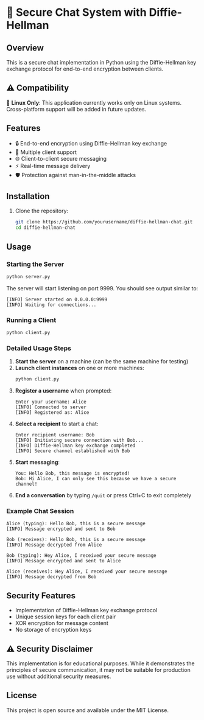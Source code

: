 # 🔐 Secure Chat System with Diffie-Hellman

## Overview
This is a secure chat implementation in Python using the Diffie-Hellman key exchange protocol for end-to-end encryption between clients.

## ⚠️ Compatibility
🐧 **Linux Only**: This application currently works only on Linux systems. Cross-platform support will be added in future updates.
## Features
- 🔒 End-to-end encryption using Diffie-Hellman key exchange
- 👥 Multiple client support
- 🌐 Client-to-client secure messaging
- ⚡ Real-time message delivery
- 🛡️ Protection against man-in-the-middle attacks

## Installation
1. Clone the repository:
   ```bash
   git clone https://github.com/yourusername/diffie-hellman-chat.git
   cd diffie-hellman-chat
   ```

## Usage
### Starting the Server
```bash
python server.py
```
The server will start listening on port 9999. You should see output similar to:
```
[INFO] Server started on 0.0.0.0:9999
[INFO] Waiting for connections...
```

### Running a Client
```bash
python client.py
```

### Detailed Usage Steps
1. **Start the server** on a machine (can be the same machine for testing)
2. **Launch client instances** on one or more machines:
   ```bash
   python client.py
   ```
3. **Register a username** when prompted:
   ```
   Enter your username: Alice
   [INFO] Connected to server
   [INFO] Registered as: Alice
   ```
4. **Select a recipient** to start a chat:
   ```
   Enter recipient username: Bob
   [INFO] Initiating secure connection with Bob...
   [INFO] Diffie-Hellman key exchange completed
   [INFO] Secure channel established with Bob
   ```
5. **Start messaging**:
   ```
   You: Hello Bob, this message is encrypted!
   Bob: Hi Alice, I can only see this because we have a secure channel!
   ```
6. **End a conversation** by typing `/quit` or press Ctrl+C to exit completely

### Example Chat Session
```
Alice (typing): Hello Bob, this is a secure message
[INFO] Message encrypted and sent to Bob

Bob (receives): Hello Bob, this is a secure message
[INFO] Message decrypted from Alice

Bob (typing): Hey Alice, I received your secure message
[INFO] Message encrypted and sent to Alice

Alice (receives): Hey Alice, I received your secure message
[INFO] Message decrypted from Bob
```
## Security Features
- Implementation of Diffie-Hellman key exchange protocol
- Unique session keys for each client pair
- XOR encryption for message content
- No storage of encryption keys

## ⚠️ Security Disclaimer
This implementation is for educational purposes. While it demonstrates the principles of secure communication, it may not be suitable for production use without additional security measures.

## License
This project is open source and available under the MIT License.

